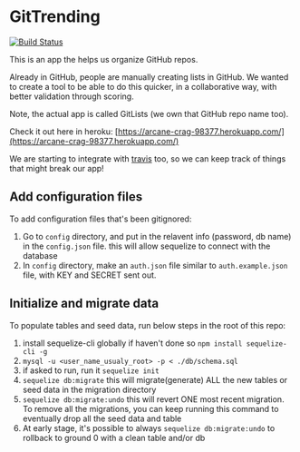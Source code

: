 # GitTrending
[![Build Status](https://travis-ci.org/GitTrending/GitTrending.svg?branch=master)](https://travis-ci.org/GitTrending/GitTrending)

This is an app the helps us organize GitHub repos.

Already in GitHub, people are manually creating lists in GitHub.
We wanted to create a tool to be able to do this quicker,
in a collaborative way, with better validation through scoring.

Note, the actual app is called GitLists (we own that GitHub repo name too).

Check it out here in heroku: [https://arcane-crag-98377.herokuapp.com/](https://arcane-crag-98377.herokuapp.com/)

We are starting to integrate with [travis](https://travis-ci.org/)
too, so we can keep track of things that might break our app!

## Add configuration files

To add configuration files that's been gitignored:

1. Go to `config` directory, and put in the relavent info (password, db name) in the `config.json` file. this will allow sequelize to connect with the database
2. In `config` directory, make an `auth.json` file similar to `auth.example.json` file, with KEY and SECRET sent out. 

## Initialize and migrate data

To populate tables and seed data, run below steps in the root of this repo:

1. install sequelize-cli globally if haven't done so `npm install sequelize-cli -g`
2. `mysql -u <user_name_usualy_root> -p < ./db/schema.sql`
3. if asked to run, run it `sequelize init`
4. `sequelize db:migrate` this will migrate(generate) ALL the new tables or seed data in the migration directory
5. `sequelize db:migrate:undo` this will revert ONE most recent migration. To remove all the migrations, you can keep running this command to eventually drop all the seed data and table
6. At early stage, it's possible to always `sequelize db:migrate:undo` to rollback to ground 0 with a clean table and/or db

